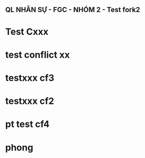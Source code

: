 ## QL NHÂN SỰ - FGC - NHÓM 2 - Test fork2

# Test Cxxx
# test conflict xx
# testxxx cf3
# testxxx cf2

# pt test cf4
# phong
